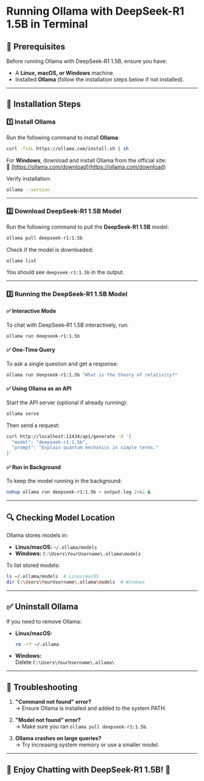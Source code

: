# Running Ollama with DeepSeek-R1 1.5B in Terminal

## 📌 Prerequisites
Before running Ollama with DeepSeek-R1 1.5B, ensure you have:
- A **Linux, macOS, or Windows** machine.
- Installed **Ollama** (follow the installation steps below if not installed).

---

## 🚀 Installation Steps

### 1️⃣ Install Ollama
Run the following command to install **Ollama**:

```sh
curl -fsSL https://ollama.com/install.sh | sh
```

For **Windows**, download and install Ollama from the official site:  
🔗 [https://ollama.com/download](https://ollama.com/download)

Verify installation:
```sh
ollama --version
```

---

### 2️⃣ Download DeepSeek-R1 1.5B Model
Run the following command to pull the **DeepSeek-R1 1.5B** model:

```sh
ollama pull deepseek-r1:1.5b
```

Check if the model is downloaded:

```sh
ollama list
```

You should see `deepseek-r1:1.5b` in the output.

---

### 3️⃣ Running the DeepSeek-R1 1.5B Model

#### ✅ **Interactive Mode**
To chat with DeepSeek-R1 1.5B interactively, run:

```sh
ollama run deepseek-r1:1.5b
```

#### ✅ **One-Time Query**
To ask a single question and get a response:

```sh
ollama run deepseek-r1:1.5b "What is the theory of relativity?"
```

#### ✅ **Using Ollama as an API**
Start the API server (optional if already running):

```sh
ollama serve
```

Then send a request:

```sh
curl http://localhost:11434/api/generate -d '{
  "model": "deepseek-r1:1.5b",
  "prompt": "Explain quantum mechanics in simple terms."
}'
```

#### ✅ **Run in Background**
To keep the model running in the background:

```sh
nohup ollama run deepseek-r1:1.5b > output.log 2>&1 &
```

---

## 🔍 **Checking Model Location**
Ollama stores models in:

- **Linux/macOS:** `~/.ollama/models`
- **Windows:** `C:\Users\YourUsername\.ollama\models`

To list stored models:

```sh
ls ~/.ollama/models  # Linux/macOS
dir C:\Users\YourUsername\.ollama\models  # Windows
```

---

## ✅ **Uninstall Ollama**
If you need to remove Ollama:

- **Linux/macOS:**
  ```sh
  rm -rf ~/.ollama
  ```

- **Windows:**  
  Delete `C:\Users\YourUsername\.ollama\`

---

## 🎯 **Troubleshooting**

1. **"Command not found" error?**  
   → Ensure Ollama is installed and added to the system PATH.

2. **"Model not found" error?**  
   → Make sure you ran `ollama pull deepseek-r1:1.5b`.

3. **Ollama crashes on large queries?**  
   → Try increasing system memory or use a smaller model.

---

## 🎉 **Enjoy Chatting with DeepSeek-R1 1.5B!** 🚀


